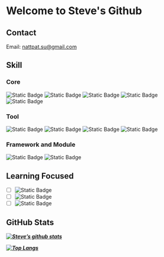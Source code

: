 # Welcome to Steve's Github

## Contact
Email: nattpat.su@gmail.com

## Skill
### Core
![Static Badge](https://img.shields.io/badge/HTML-%23E34F26?style=for-the-badge&logo=html5&labelColor=black) ![Static Badge](https://img.shields.io/badge/CSS3-%231572B6?style=for-the-badge&logo=css3&labelColor=black) ![Static Badge](https://img.shields.io/badge/Javasrcipt-yellow?style=for-the-badge&logo=javascript&labelColor=black)
![Static Badge](https://img.shields.io/badge/Python-%233776AB?style=for-the-badge&logo=Python&labelColor=black) ![Static Badge](https://img.shields.io/badge/Powershell-%230277bd?style=for-the-badge&labelColor=black)
### Tool
 ![Static Badge](https://img.shields.io/badge/Git-%23F05032?style=for-the-badge&logo=git&labelColor=black) ![Static Badge](https://img.shields.io/badge/Github-%23181717?style=for-the-badge&logo=github&labelColor=black) ![Static Badge](https://img.shields.io/badge/Figma-%23F24E1E?style=for-the-badge&logo=figma&labelColor=black) ![Static Badge](https://img.shields.io/badge/Docker-%232496ED?style=for-the-badge&logo=docker&labelColor=black)


### Framework and Module
  ![Static Badge](https://img.shields.io/badge/React-61DAFB?style=for-the-badge&logo=react&logoColor=%2361DAFB&labelColor=black)
![Static Badge](https://img.shields.io/badge/Tailwind-%2306B6D4?style=for-the-badge&logo=tailwindcss&labelColor=black)

## Learning Focused

 - [ ] ![Static Badge](https://img.shields.io/badge/Node.js-%235FA04E?style=for-the-badge&logo=Node.js&labelColor=black)
 - [ ] ![Static Badge](https://img.shields.io/badge/Typescript-%233178C6?style=for-the-badge&logo=typescript&labelColor=black)
 - [ ] ![Static Badge](https://img.shields.io/badge/Next.js-%23000000?style=for-the-badge&logo=Next.js&labelColor=black)

## GitHub Stats
**_[![Steve’s github stats](https://github-readme-stats.vercel.app/api?username=Nattpatsu)](https://github.com/deepajarout)_**

**_[![Top Langs](https://github-readme-stats.vercel.app/api/top-langs/?username=Nattpatsu&layout=compact)](https://github.com/deepajarout)_**
